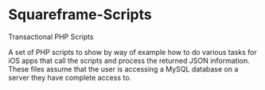 # Squareframe-Scripts
Transactional PHP Scripts

A set of PHP scripts to show by way of example how to do various tasks for iOS apps that call the scripts and process the returned JSON information. These files assume that the user is accessing a MySQL database on a server they have complete access to.  
